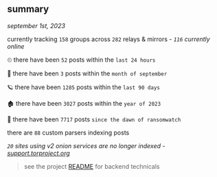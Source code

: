 
## summary
_september 1st, 2023_

currently tracking `158` groups across `282` relays & mirrors - _`116` currently online_

⏲ there have been `52` posts within the `last 24 hours`

🦈 there have been `3` posts within the `month of september`

🪐 there have been `1285` posts within the `last 90 days`

🏚 there have been `3027` posts within the `year of 2023`

🦕 there have been `7717` posts `since the dawn of ransomwatch`

there are `88` custom parsers indexing posts

_`20` sites using v2 onion services are no longer indexed - [support.torproject.org](https://support.torproject.org/onionservices/v2-deprecation/)_

> see the project [README](https://github.com/joshhighet/ransomwatch#ransomwatch--) for backend technicals
